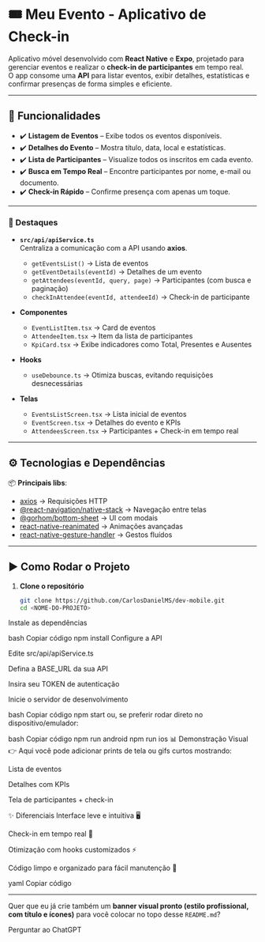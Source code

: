 # 🎟️ Meu Evento - Aplicativo de Check-in

Aplicativo móvel desenvolvido com **React Native** e **Expo**, projetado para gerenciar eventos e realizar o **check-in de participantes** em tempo real.  
O app consome uma **API** para listar eventos, exibir detalhes, estatísticas e confirmar presenças de forma simples e eficiente.

---

## 🚀 Funcionalidades

- ✔️ **Listagem de Eventos** – Exibe todos os eventos disponíveis.  
- ✔️ **Detalhes do Evento** – Mostra título, data, local e estatísticas.  
- ✔️ **Lista de Participantes** – Visualize todos os inscritos em cada evento.  
- ✔️ **Busca em Tempo Real** – Encontre participantes por nome, e-mail ou documento.  
- ✔️ **Check-in Rápido** – Confirme presença com apenas um toque.  

---


### 🔹 Destaques

- **`src/api/apiService.ts`**  
  Centraliza a comunicação com a API usando **axios**.  
  - `getEventsList()` → Lista de eventos  
  - `getEventDetails(eventId)` → Detalhes de um evento  
  - `getAttendees(eventId, query, page)` → Participantes (com busca e paginação)  
  - `checkInAttendee(eventId, attendeeId)` → Check-in de participante  

- **Componentes**  
  - `EventListItem.tsx` → Card de eventos  
  - `AttendeeItem.tsx` → Item da lista de participantes  
  - `KpiCard.tsx` → Exibe indicadores como Total, Presentes e Ausentes  

- **Hooks**  
  - `useDebounce.ts` → Otimiza buscas, evitando requisições desnecessárias  

- **Telas**  
  - `EventsListScreen.tsx` → Lista inicial de eventos  
  - `EventScreen.tsx` → Detalhes do evento e KPIs  
  - `AttendeesScreen.tsx` → Participantes + Check-in em tempo real  

---

## ⚙️ Tecnologias e Dependências

📦 **Principais libs**:

- [axios](https://axios-http.com/) → Requisições HTTP  
- [@react-navigation/native-stack](https://reactnavigation.org/) → Navegação entre telas  
- [@gorhom/bottom-sheet](https://gorhom.github.io/react-native-bottom-sheet/) → UI com modais  
- [react-native-reanimated](https://docs.swmansion.com/react-native-reanimated/) → Animações avançadas  
- [react-native-gesture-handler](https://docs.swmansion.com/react-native-gesture-handler/) → Gestos fluídos  

---

## ▶️ Como Rodar o Projeto

1. **Clone o repositório**  
   ```bash
   git clone https://github.com/CarlosDanielMS/dev-mobile.git
   cd <NOME-DO-PROJETO>
Instale as dependências

bash
Copiar código
npm install
Configure a API

Edite src/api/apiService.ts

Defina a BASE_URL da sua API

Insira seu TOKEN de autenticação

Inicie o servidor de desenvolvimento

bash
Copiar código
npm start
ou, se preferir rodar direto no dispositivo/emulador:

bash
Copiar código
npm run android
npm run ios
📊 Demonstração Visual
👉 Aqui você pode adicionar prints de tela ou gifs curtos mostrando:

Lista de eventos

Detalhes com KPIs

Tela de participantes + check-in

✨ Diferenciais
Interface leve e intuitiva 🖥️

Check-in em tempo real 🔄

Otimização com hooks customizados ⚡

Código limpo e organizado para fácil manutenção 📌

yaml
Copiar código

---

Quer que eu já crie também um **banner visual pronto (estilo profissional, com título e ícones)** para você colocar no topo desse `README.md`?







Perguntar ao ChatGPT
